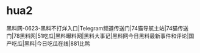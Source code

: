# hua2
黑料网-0623-黑料不打烊入口|Telegram频道传送门|74猫导航主站|74猫传送门|78黑料网|51吃瓜|黑料曝料网|黑料大事记|黑料网今日黑料最新事件和评论|国产吃瓜|黑料|今日吃瓜在线|881比鸭

